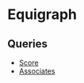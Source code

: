 # Equigraph

## Queries

- [Score](https://github.com/Wildhoney/Equigraph/tree/main/src/queries/score)
- [Associates](https://github.com/Wildhoney/Equigraph/tree/main/src/queries/associates)